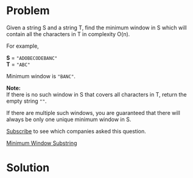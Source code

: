 
# Problem

Given a string S and a string T, find the minimum window in S which will
contain all the characters in T in complexity O(n).

For example,

**S** = `"ADOBECODEBANC"`  
**T** = `"ABC"`  

Minimum window is `"BANC"`.

**Note:**  
If there is no such window in S that covers all characters in T, return the
empty string `""`.

If there are multiple such windows, you are guaranteed that there will always
be only one unique minimum window in S.

[Subscribe](/subscribe/) to see which companies asked this question.



[Minimum Window Substring](https://leetcode.com/problems/minimum-window-substring)

# Solution



